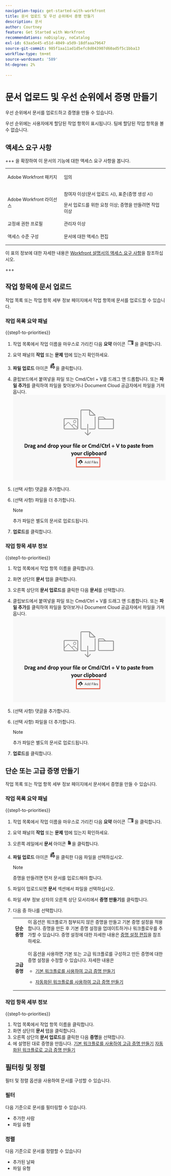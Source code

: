 ```yaml
---
navigation-topic: get-started-with-workfront
title: 문서 업로드 및 우선 순위에서 증명 만들기
description: 문서
author: Courtney
feature: Get Started with Workfront
recommendations: noDisplay, noCatalog
exl-id: 63aa5e45-e51d-4049-a5d9-18dfaaa79647
source-git-commit: 985f1aa11ad1d5efc8d043907d60ad5f5c1bba13
workflow-type: tm+mt
source-wordcount: '589'
ht-degree: 2%

---
```


# 문서 업로드 및 우선 순위에서 증명 만들기

우선 순위에서 문서를 업로드하고 증명을 만들 수 있습니다.

우선 순위에는 사용자에게 할당된 작업 항목이 표시됩니다. 팀에 할당된 작업 항목을 볼 수 없습니다.

## 액세스 요구 사항

+++ 을 확장하여 이 문서의 기능에 대한 액세스 요구 사항을 봅니다.

<table style="table-layout:auto"> 
 <col> 
 <col> 
 <tbody> 
  <tr> 
   <td role="rowheader">Adobe Workfront 패키지</td> 
   <td> 
   <p>임의</p>
   </td> 
  </tr> 
  <tr> 
   <td role="rowheader">Adobe Workfront 라이선스</td> 
   <td> 
   <p>참여자 이상(문서 업로드 시), 표준(증명 생성 시)</p>
   <p>문서 업로드를 위한 요청 이상; 증명을 만들려면 작업 이상</p>
   </td> 
  </tr> 
  <tr> 
   <td role="rowheader">교정쇄 권한 프로필 </td> 
   <td>관리자 이상</td> 
  </tr> 
  <tr> 
   <td role="rowheader">액세스 수준 구성</td> 
   <td> <p>문서에 대한 액세스 편집</p> </td> 
  </tr> 
 </tbody> 
</table>

이 표의 정보에 대한 자세한 내용은 [Workfront 설명서의 액세스 요구 사항](/help/quicksilver/administration-and-setup/add-users/access-levels-and-object-permissions/access-level-requirements-in-documentation.md)을 참조하십시오.

+++

## 작업 항목에 문서 업로드

작업 목록 또는 작업 항목 세부 정보 페이지에서 작업 항목에 문서를 업로드할 수 있습니다.

### 작업 목록 요약 패널


{{step1-to-priorities}}

1. 작업 목록에서 작업 이름을 마우스로 가리킨 다음 **요약** 아이콘 ![요약 열기 아이콘](assets/summary-icon.png)을 클릭합니다.
1. 요약 패널의 **작업** 또는 **문제** 탭에 있는지 확인하세요.
1. **파일 업로드** 아이콘 ![파일 업로드 아이콘](assets/upload-file-icon.png)을 클릭합니다.
1. 클립보드에서 붙여넣을 파일 또는 Cmd/Ctrl + V를 드래그 앤 드롭합니다.
또는
**파일 추가**&#x200B;를 클릭하여 파일을 찾아보거나 Document Cloud 공급자에서 파일을 가져옵니다.
   ![파일 추가](assets/add-files.png)
1. (선택 사항) 댓글을 추가합니다.
1. (선택 사항) 파일을 더 추가합니다.

   >[!NOTE]
   >
   >추가 파일은 별도의 문서로 업로드됩니다.
1. **업로드**&#x200B;를 클릭합니다.

### 작업 항목 세부 정보

{{step1-to-priorities}}

1. 작업 목록에서 작업 항목 이름을 클릭합니다.
1. 화면 상단의 **문서** 탭을 클릭합니다.
1. 오른쪽 상단의 **문서 업로드**&#x200B;를 클릭한 다음 **문서**&#x200B;를 선택합니다.
1. 클립보드에서 붙여넣을 파일 또는 Cmd/Ctrl + V를 드래그 앤 드롭합니다.
또는
**파일 추가**&#x200B;를 클릭하여 파일을 찾아보거나 Document Cloud 공급자에서 파일을 가져옵니다.
   ![파일 추가](assets/add-files.png)
1. (선택 사항) 댓글을 추가합니다.
1. (선택 사항) 파일을 더 추가합니다.

   >[!NOTE]
   >
   >추가 파일은 별도의 문서로 업로드됩니다.
1. **업로드**&#x200B;를 클릭합니다.


## 단순 또는 고급 증명 만들기

작업 목록 또는 작업 항목 세부 정보 페이지에서 문서에서 증명을 만들 수 있습니다.

### 작업 목록 요약 패널


{{step1-to-priorities}}

1. 작업 목록에서 작업 이름을 마우스로 가리킨 다음 **요약** 아이콘 ![요약 열기 아이콘](assets/summary-icon.png)을 클릭합니다.
1. 요약 패널의 **작업** 또는 **문제** 탭에 있는지 확인하세요.
1. 오른쪽 레일에서 **문서** 아이콘 ![문서 아이콘](assets/show-document-icon.png)을 클릭합니다.
1. **파일 업로드** 아이콘 ![파일 업로드 아이콘](assets/upload-file-icon.png)을 클릭한 다음 파일을 선택하십시오.

   >[!NOTE]
   >
   >증명을 만들려면 먼저 문서를 업로드해야 합니다.


1. 파일이 업로드되면 **문서** 섹션에서 파일을 선택하십시오.
1. 파일 세부 정보 상자의 오른쪽 상단 모서리에서 **증명 만들기**&#x200B;를 클릭합니다.
1. 다음 중 하나를 선택합니다.

   <table style="table-layout:auto"> 
    <col> 
    <col> 
    <tbody> 
     <tr> 
      <td role="rowheader"><b>단순 증명</b></td> 
      <td>이 옵션은 워크플로가 첨부되지 않은 증명을 만들고 기본 증명 설정을 적용합니다. 증명을 만든 후 기본 증명 설정을 업데이트하거나 워크플로우를 추가할 수 있습니다. 증명 설정에 대한 자세한 내용은 <a href="/help/quicksilver/review-and-approve-work/proofing/managing-proofs-within-workfront/edit-proof-settings.md" class="MCXref xref">증명 설정 편집</a>을 참조하세요.</td> 
     </tr> 
     <tr> 
      <td role="rowheader"><b>고급 증명</b></td> 
      <td> <p>이 옵션을 사용하면 기본 또는 고급 워크플로를 구성하고 만든 증명에 대한 증명 설정을 수정할 수 있습니다. 자세한 내용은 </p> 
       <ul> 
        <li><p><a href="/help/quicksilver/review-and-approve-work/proofing/creating-proofs-within-workfront/configure-basic-proof-workflow.md" class="MCXref xref">기본 워크플로를 사용하여 고급 증명 만들기</a> </p> </li> 
        <li> <p><a href="/help/quicksilver/review-and-approve-work/proofing/creating-proofs-within-workfront/create-automated-proof-workflow.md" class="MCXref xref">자동화된 워크플로를 사용하여 고급 증명 만들기</a></p></li> 
       </ul>
        </td> 
     </tr> 
    </tbody> 
   </table>

### 작업 항목 세부 정보

{{step1-to-priorities}}

1. 작업 목록에서 작업 항목 이름을 클릭합니다.
1. 화면 상단의 **문서** 탭을 클릭합니다.
1. 오른쪽 상단의 **문서 업로드**&#x200B;를 클릭한 다음 **증명**&#x200B;을 선택합니다.
1. 에 설명된 대로 증명을 만듭니다.
   [기본 워크플로를 사용하여 고급 증명 만들기](/help/quicksilver/review-and-approve-work/proofing/creating-proofs-within-workfront/configure-basic-proof-workflow.md)
   [자동화된 워크플로로 고급 증명 만들기](/help/quicksilver/review-and-approve-work/proofing/creating-proofs-within-workfront/create-automated-proof-workflow.md)

<!--

## Open a proof



## Edit a document

Edit name

Add description

manage

Add new version, open proof, edit, download, move, share, remove
-->

## 필터링 및 정렬

필터 및 정렬 옵션을 사용하여 문서를 구성할 수 있습니다.

### 필터

다음 기준으로 문서를 필터링할 수 있습니다.

* 추가한 사람
* 파일 유형

### 정렬

다음 기준으로 문서를 정렬할 수 있습니다

* 추가된 날짜
* 파일 유형
